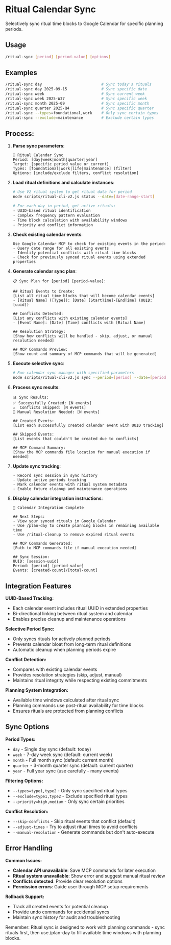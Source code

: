 # Ritual Calendar Sync

Selectively sync ritual time blocks to Google Calendar for specific planning periods.

## Usage
```bash
/ritual-sync [period] [period-value] [options]
```

## Examples
```bash
/ritual-sync day                          # Sync today's rituals
/ritual-sync day 2025-09-15               # Sync specific date
/ritual-sync week                         # Sync current week
/ritual-sync week 2025-W37                # Sync specific week
/ritual-sync month 2025-09                # Sync specific month
/ritual-sync quarter 2025-Q4              # Sync specific quarter
/ritual-sync --types=foundational,work    # Only sync certain types
/ritual-sync --exclude=maintenance        # Exclude certain types
```

## Process:

1. **Parse sync parameters**:
   ```
   📅 Ritual Calendar Sync
   Period: [day|week|month|quarter|year]
   Target: [specific period value or current]
   Types: [foundational|work|life|maintenance] (filter)
   Options: [include/exclude filters, conflict resolution]
   ```

2. **Load ritual definitions and calculate instances**:
   ```bash
   # Use V2 ritual system to get ritual data for period
   node scripts/ritual-cli-v2.js status --date=[date-range-start]
   
   # For each day in period, get active rituals:
   - UUID-based ritual identification
   - Complex frequency pattern evaluation
   - Time block calculation with availability windows
   - Priority and conflict information
   ```

3. **Check existing calendar events**:
   ```
   Use Google Calendar MCP to check for existing events in the period:
   - Query date range for all existing events
   - Identify potential conflicts with ritual time blocks
   - Check for previously synced ritual events using extended properties
   ```

4. **Generate calendar sync plan**:
   ```
   📋 Sync Plan for [period] [period-value]:
   
   ## Ritual Events to Create:
   [List all ritual time blocks that will become calendar events]
   - [Ritual Name] ([Type]): [Date] [StartTime]-[EndTime] (UUID: [uuid])
   
   ## Conflicts Detected:
   [List any conflicts with existing calendar events]
   - [Event Name]: [Date] [Time] conflicts with [Ritual Name]
   
   ## Resolution Strategy:
   [Show how conflicts will be handled - skip, adjust, or manual resolution needed]
   
   ## MCP Commands Preview:
   [Show count and summary of MCP commands that will be generated]
   ```

5. **Execute selective sync**:
   ```bash
   # Run calendar sync manager with specified parameters
   node scripts/ritual-cli-v2.js sync --period=[period] --date=[period-value] [options]
   ```

6. **Process sync results**:
   ```
   📊 Sync Results:
   ✅ Successfully Created: [N events]
   ⚠️  Conflicts Skipped: [N events] 
   🔧 Manual Resolution Needed: [N events]
   
   ## Created Events:
   [List each successfully created calendar event with UUID tracking]
   
   ## Skipped Events:
   [List events that couldn't be created due to conflicts]
   
   ## MCP Command Summary:
   [Show the MCP commands file location for manual execution if needed]
   ```

7. **Update sync tracking**:
   ```
   - Record sync session in sync history
   - Update active periods tracking
   - Mark calendar events with ritual system metadata
   - Enable future cleanup and maintenance operations
   ```

8. **Display calendar integration instructions**:
   ```
   📅 Calendar Integration Complete
   
   ## Next Steps:
   - View your synced rituals in Google Calendar
   - Use /plan-day to create planning blocks in remaining available time
   - Use /ritual-cleanup to remove expired ritual events
   
   ## MCP Commands Generated:
   [Path to MCP commands file if manual execution needed]
   
   ## Sync Session:
   UUID: [session-uuid]
   Period: [period] [period-value]  
   Events: [created-count]/[total-count]
   ```

## Integration Features

**UUID-Based Tracking:**
- Each calendar event includes ritual UUID in extended properties
- Bi-directional linking between ritual system and calendar
- Enables precise cleanup and maintenance operations

**Selective Period Sync:**
- Only syncs rituals for actively planned periods
- Prevents calendar bloat from long-term ritual definitions
- Automatic cleanup when planning periods expire

**Conflict Detection:**
- Compares with existing calendar events
- Provides resolution strategies (skip, adjust, manual)
- Maintains ritual integrity while respecting existing commitments

**Planning System Integration:**
- Available time windows calculated after ritual sync
- Planning commands use post-ritual availability for time blocks
- Ensures rituals are protected from planning conflicts

## Sync Options

**Period Types:**
- `day` - Single day sync (default: today)
- `week` - 7-day week sync (default: current week)  
- `month` - Full month sync (default: current month)
- `quarter` - 3-month quarter sync (default: current quarter)
- `year` - Full year sync (use carefully - many events)

**Filtering Options:**
- `--types=type1,type2` - Only sync specified ritual types
- `--exclude=type1,type2` - Exclude specified ritual types
- `--priority=high,medium` - Only sync certain priorities

**Conflict Resolution:**
- `--skip-conflicts` - Skip ritual events that conflict (default)
- `--adjust-times` - Try to adjust ritual times to avoid conflicts
- `--manual-resolution` - Generate commands but don't auto-execute

## Error Handling

**Common Issues:**
- **Calendar API unavailable**: Save MCP commands for later execution
- **Ritual system unavailable**: Show error and suggest manual ritual review
- **Conflicts detected**: Provide clear resolution options
- **Permission errors**: Guide user through MCP setup requirements

**Rollback Support:**
- Track all created events for potential cleanup
- Provide undo commands for accidental syncs
- Maintain sync history for audit and troubleshooting

Remember: Ritual sync is designed to work with planning commands - sync rituals first, then use /plan-day to fill available time windows with planning blocks.
